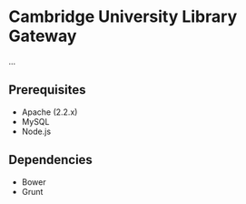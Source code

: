 # Cambridge University Library Gateway

...

## Prerequisites

- Apache (2.2.x)
- MySQL
- Node.js

## Dependencies

- Bower
- Grunt
